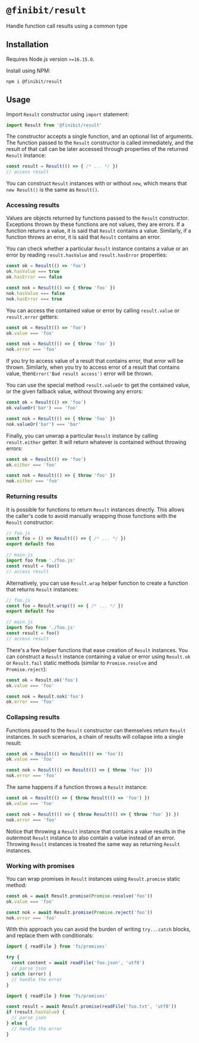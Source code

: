 # `@finibit/result`

Handle function call results using a common type

## Installation

Requires Node.js version `>=16.15.0`.

Install using NPM:

```shell
npm i @finibit/result
```

## Usage

Import `Result` constructor using `import` statement:

```js
import Result from '@finibit/result'
```

The constructor accepts a single function, and an optional list of arguments. The function passed to the `Result`
constructor is called immediately, and the result of that call can be later accessed through properties of the
returned `Result` instance:

```js
const result = Result(() => { /* ... */ })
// access result
```

You can construct `Result` instances with or without `new`, which means that `new Result()` is the same as `Result()`.

### Accessing results

Values are objects returned by functions passed to the `Result` constructor. Exceptions thrown by these functions are
not values, they are errors. If a function returns a value, it is said that `Result` contains a value. Similarly, if a
function throws an error, it is said that `Result` contains an error.

You can check whether a particular `Result` instance contains a value or an error by reading `result.hasValue` and
`result.hasError` properties:

```js
const ok = Result(() => 'foo')
ok.hasValue === true
ok.hasError === false

const nok = Result(() => { throw 'foo' })
nok.hasValue === false
nok.hasError === true
```

You can access the contained value or error by calling `result.value` or `result.error` getters:

```js
const ok = Result(() => 'foo')
ok.value === 'foo'

const nok = Result(() => { throw 'foo' })
nok.error === 'foo'
```

If you try to access value of a result that contains error, that error will be thrown. Similarly, when you try to
access error of a result that contains value, then`Error('Bad result access')` error will be thrown.

You can use the special method `result.valueOr` to get the contained value, or the given fallback value, without
throwing any errors:

```js
const ok = Result(() => 'foo')
ok.valueOr('bar') === 'foo'

const nok = Result(() => { throw 'foo' })
nok.valueOr('bar') === 'bar'
```

Finally, you can unwrap a particular `Result` instance by calling `result.either` getter. It will return whatever is
contained without throwing errors:

```js
const ok = Result(() => 'foo')
ok.either === 'foo'

const nok = Result(() => { throw 'foo' })
nok.either === 'foo'
```

### Returning results

It is possible for functions to return `Result` instances directly. This allows the caller's code to avoid manually
wrapping those functions with the `Result` constructor:

```js
// foo.js
const foo = () => Result(() => { /* ... */ })
export default foo
```

```js
// main.js
import foo from './foo.js'
const result = foo()
// access result
```

Alternatively, you can use `Result.wrap` helper function to create a function that returns `Result` instances:

```js
// foo.js
const foo = Result.wrap(() => { /* ... */ })
export default foo
```

```js
// main.js
import foo from './foo.js'
const result = foo()
// access result
```

There's a few helper functions that ease creation of `Result` instances. You can construct a `Result` instance
containing a value or error using `Result.ok` or `Result.fail` static methods (similar to `Promise.resolve` and
`Promise.reject`):

```js
const ok = Result.ok('foo')
ok.value === 'foo'

const nok = Result.nok('foo')
ok.error === 'foo'
```

### Collapsing results

Functions passed to the `Result` constructor can themselves return `Result` instances. In such scenarios, a chain of
results will collapse into a single result:

```js
const ok = Result(() => Result(() => 'foo'))
ok.value === 'foo'

const nok = Result(() => Result(() => { throw 'foo' }))
nok.error === 'foo'
```

The same happens if a function throws a `Result` instance:

```js
const ok = Result(() => { throw Result(() => 'foo') })
ok.value === 'foo'

const nok = Result(() => { throw Result(() => { throw 'foo' }) })
nok.error === 'foo'
```

Notice that throwing a `Result` instance that contains a value results in the outermost `Result` instance to also
contain a value instead of an error. Throwing `Result` instances is treated the same way as returning `Result` instances.

### Working with promises

You can wrap promises in `Result` instances using `Result.promise` static method:

```js
const ok = await Result.promise(Promise.resolve('foo'))
ok.value === 'foo'

const nok = await Result.promise(Promise.reject('foo'))
nok.error === 'foo'
```

With this approach you can avoid the burden of writing `try...catch` blocks, and replace them with conditionals:

```js
import { readFile } from 'fs/promises'

try {
  const content = await readFile('foo.json', 'utf8')
  // parse json
} catch (error) {
  // handle the error
}
```

```js
import { readFile } from 'fs/promises'

const result = await Result.promise(readFile('foo.txt', 'utf8'))
if (result.hasValue) {
  // parse json
} else {
  // handle the error
}
```
